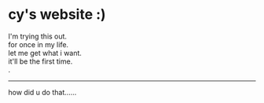 <html>
<h1>
        cy's website :)
</h1>

<body>
    <p>
        I'm trying this out.<br> 
        for once in my life.<br>
        let me get what i want. <br>
        it'll be the first time. <br>.
    </p>
</body>

<hr>
<body>
    <p>
    how did u do that......
    </p>
</html>
